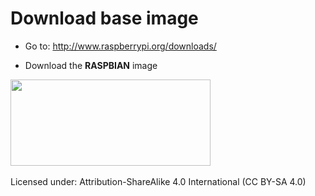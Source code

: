 # Download base image

* Go to: http://www.raspberrypi.org/downloads/


* Download the **RASPBIAN** image


<img src="images/rpi-dl.png" width="320" height="138">

<br>
<br>
Licensed under: Attribution-ShareAlike 4.0 International (CC BY-SA 4.0)

